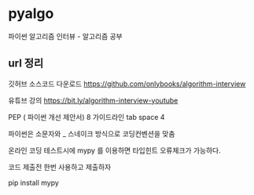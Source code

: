 # pyalgo
파이썬 알고리즘 인터뷰 - 알고리즘 공부

## url 정리

깃허브 소스코드 다운로드
https://github.com/onlybooks/algorithm-interview

유튜브 강의 https://bit.ly/algorithm-interview-youtube



PEP ( 파이썬 개선 제안서) 8 가이드라인 tab space 4

파이썬은 소문자와 _ 스네이크 방식으로 코딩컨벤션을 맞춤

 

온라인 코딩 테스트시에  mypy 를 이용하면 타입힌트 오류체크가 가능하다.

코드 제출전 한번 사용하고 제출하자

pip install mypy



 
